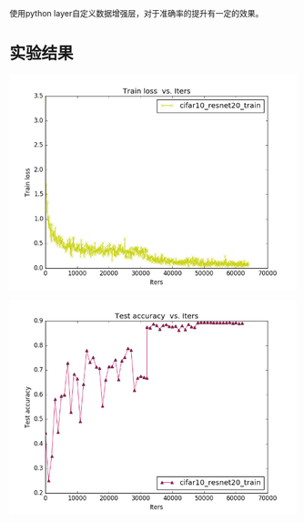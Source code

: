 使用python layer自定义数据增强层，对于准确率的提升有一定的效果。

# 实验结果

![Alt text](./images/cifar10_resnet20_train.log.loss.png)

![Alt text](./images/cifar10_resnet20_train.log.acc.png)
